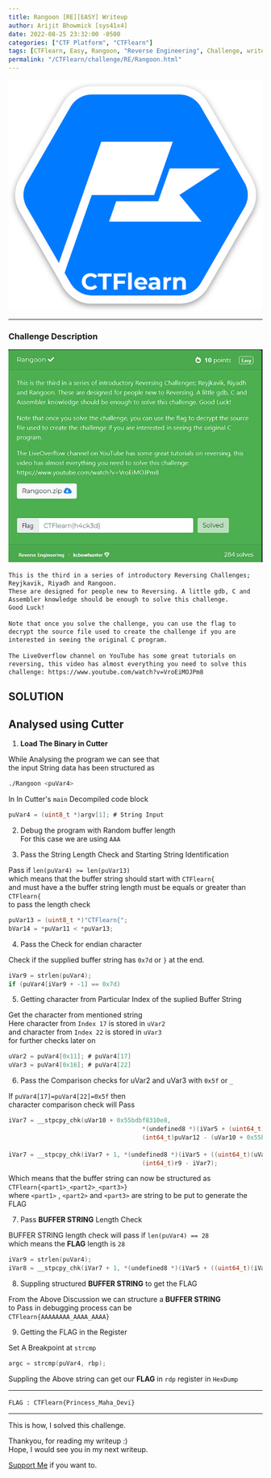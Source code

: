 ```yaml
---
title: Rangoon [RE][EASY] Writeup
author: Arijit Bhowmick [sys41x4]
date: 2022-08-25 23:32:00 -0500
categories: ["CTF Platform", "CTFlearn"]
tags: [CTFlearn, Easy, Rangoon, "Reverse Engineering", Challenge, writeup, gdb, pwngdb, python]
permalink: "/CTFlearn/challenge/RE/Rangoon.html"
---
```


[![CTFlearn Img](/assets/ctflearn/ctflearn-img/ctflearn_logo.png)](http://ctflearn.com)

---

### Challenge Description

![Challenge Details](/assets/ctflearn/challenge/RE/Rangoon/img/challenge_desc.jpg)

```text
This is the third in a series of introductory Reversing Challenges; Reyjkavik, Riyadh and Rangoon.
These are designed for people new to Reversing. A little gdb, C and Assembler knowledge should be enough to solve this challenge.
Good Luck!

Note that once you solve the challenge, you can use the flag to decrypt the source file used to create the challenge if you are interested in seeing the original C program.

The LiveOverflow channel on YouTube has some great tutorials on reversing, this video has almost everything you need to solve this challenge: https://www.youtube.com/watch?v=VroEiMOJPm8
```

## SOLUTION

## Analysed using **Cutter**

1. **Load The Binary in Cutter**

While Analysing the program we can see that<br>
the input String data has been structured as

```bash
./Rangoon <puVar4>
```

In In Cutter's `main` Decompiled code block

```c
puVar4 = (uint8_t *)argv[1]; # String Input
```

2. Debug the program with Random buffer length<br>
   For this case we are using `AAA`

3. Pass the String Length Check and Starting String Identification

Pass if `len(puVar4) >= len(puVar13)`<br>
which means that the buffer string should start with `CTFlearn{`<br>
and must have a the buffer string length must be equals or greater than `CTFlearn{`<br>
to pass the length check

```c
puVar13 = (uint8_t *)"CTFlearn{";
bVar14 = *puVar11 < *puVar13;
```

4. Pass the Check for endian character

Check if the supplied buffer string has `0x7d` or `}` at the end.

```c
iVar9 = strlen(puVar4);
if (puVar4[iVar9 + -1] == 0x7d)
```


5. Getting character from Particular Index of the suplied Buffer String

Get the character from mentioned string<br>
Here character from `Index 17` is stored in `uVar2`<br>
and character from `Index 22` is stored in `uVar3`<br>
for further checks later on

```c
uVar2 = puVar4[0x11]; # puVar4[17]
uVar3 = puVar4[0x16]; # puVar4[22]
```

6. Pass the Comparison checks for uVar2 and uVar3 with `0x5f` or `_`

If `puVar4[17]=puVar4[22]=0x5f` then<br>
character comparison check will Pass

```c
iVar7 = __stpcpy_chk(uVar10 + 0x55bdbf8310e8, 
                                     *(undefined8 *)(iVar5 + (uint64_t)((uVar2 == 0x5f) + 2) * 8), 
                                     (int64_t)puVar12 - (uVar10 + 0x55bdbf8310e8));

iVar7 = __stpcpy_chk(iVar7 + 1, *(undefined8 *)(iVar5 + ((uint64_t)(uVar3 == 0x5f) * 5 + 3) * 8), 
                                     (int64_t)r9 - iVar7);
```

Which means that the buffer string can now be structured as<br>
`CTFlearn{<part1>_<part2>_<part3>}`<br>
where `<part1>` , `<part2>` and `<part3>` are string to be put to generate the FLAG

7. Pass **BUFFER STRING** Length Check

BUFFER STRING length check will pass if `len(puVar4) == 28`<br>
which means the **FLAG** length is `28`

```c
iVar9 = strlen(puVar4);
iVar8 = __stpcpy_chk(iVar7 + 1, *(undefined8 *)(iVar5 + ((uint64_t)(iVar8 == 0x1c) * 3 + 9) * 8), 0x557d5494b1df - iVar7);
```

8. Suppling structured **BUFFER STRING** to get the FLAG

From the Above Discussion we can structure a **BUFFER STRING**<br>
to Pass in debugging process can be<br>
`CTFlearn{AAAAAAAA_AAAA_AAAA}`

9. Getting the FLAG in the Register

Set A Breakpoint at `strcmp`

```c
argc = strcmp(puVar4, rbp);
```

Suppling the Above string can get our **FLAG** in `rdp` register in `HexDump`

---

`FLAG : CTFlearn{Princess_Maha_Devi}`

---

This is how, I solved this challenge.

Thankyou, for reading my writeup :)<br>
Hope, I would see you in my next writeup.

<a href="/support/sys41x4">Support Me</a> if you want to.